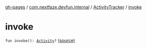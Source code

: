 [gh-pages](../../index.md) / [com.nextfaze.devfun.internal](../index.md) / [ActivityTracker](index.md) / [invoke](.)

# invoke

`fun invoke(): `[`Activity`](https://developer.android.com/reference/android/app/Activity.html)`?` [(source)](https://github.com/NextFaze/dev-fun/tree/master/devfun/src/main/java/com/nextfaze/devfun/internal/ActivityTracking.kt#L78)
